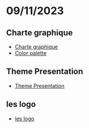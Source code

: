 # 09/11/2023

## Charte graphique 

- [Charte graphique](https://docs.google.com/document/d/1TxH5B4giFjSRZdeuJkkbnJxodS1SA89TWdl-VmsF1y4/edit?usp=sharing)
- [Color palette](https://color.adobe.com/fr/create/image)


## Theme Presentation

- [Theme Presentation](https://docs.google.com/presentation/d/1AHisdGQxV1X01bE6JuezrekaY8Z3XGU5grMoVDqkgG8/edit?usp=sharing)


## les logo

- [les logo](https://docs.google.com/document/d/15msqt8pZ4e0yzKf_DqqmLNs7Z9uxfRY50hS1C7w-pI4/edit?usp=sharing)
